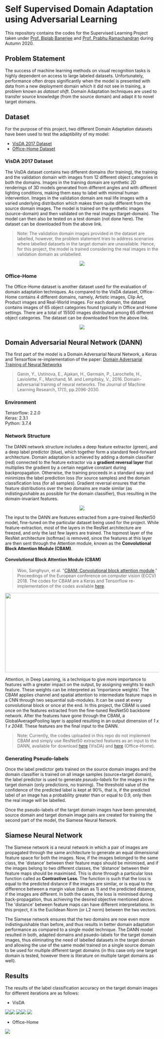 # Self Supervised Domain Adaptation using Adversarial Learning
This repository contains the codes for the Supervised Learning Project taken under [Prof. Biplab Banerjee](https://biplab-banerjee.github.io/) and [Prof. Prabhu Ramachandran](https://www.aero.iitb.ac.in/~prabhu/) during Autumn 2020. 

## Problem Statement
The success of machine learning methods on visual recognition tasks is highly dependent on access to large labeled datasets. Unfortunately, performance often drops significantly when the model is presented with data from a new deployment domain which it did not see in training, a problem known as _dataset shift_. Domain Adaptation techniques are used to transfer source knowledge (from the source domain) and adapt it to novel target domains.

## Dataset
For the purpose of this project, two different Domain Adaptation datasets have been used to test the adaptibility of my model:
* [VisDA 2017 Dataset](http://ai.bu.edu/visda-2017/)
* [Office-Home Dataset](http://hemanthdv.org/OfficeHome-Dataset/)

### VisDA 2017 Dataset
The VisDA dataset contains two different domains (for training), the training and the validation domain with images from 12 different object categories in both the domains. Images in the training domain are synthetic 2D renderings of 3D models generated from different angles and with different lighting conditions, making them easy to label with minimal human intervention. Images in the validation domain are real life images with a varied underlying distribution which makes them quite different from the source domain images. The model is trained on the synthetic images (source-domain) and then validated on the real images (target-domain). The model can then also be tested on a test domain (not done here). The dataset can be downloaded from the above link. 
> Note: The validation domain images provided in the dataset are labelled, however, the problem statement tries to address scenarios where labelled datasets in the target domain are unavailable. Hence, for this project, the model is trained considering the real images in the validation domain as unlabelled. 

<p align="center">
  <img src="http://ai.bu.edu/visda-2017/assets/images/classification-shift.png">
</p>

### Office-Home
The Office-Home dataset is another dataset used for the evaluation of domain adaptation techniques. As compared to the VisDA dataset, Office-Home contains 4 different domains, namely, Artistic images, Clip Art, Product images and Real-World images. For each domain, the dataset contains images of 65 object categories found typically in Office and Home settings. There are a total of 15500 images distributed among 65 different object categories. The dataset can be downloaded from the above link.

<p align="center">
  <img src="http://hemanthdv.github.io/profile/images/DataCollage.jpg">
</p>

## Domain Adversarial Neural Network (DANN)
The first part of the model is a Domain Adversarial Neural Network, a Keras and Tensorflow re-implementation of the paper: [Domain Adversarial Training of Neural Networks](https://arxiv.org/pdf/1505.07818.pdf)
> Ganin, Y., Ustinova, E., Ajakan, H., Germain, P., Larochelle, H., Laviolette, F., Marchand, M. and Lempitsky, V., 2016. Domain-adversarial training of neural networks. The Journal of Machine Learning Research, 17(1), pp.2096-2030.

### Environment
Tensorflow: 2.2.0
<br>Keras: 2.3.1
<br>Python: 3.7.4

### Network Structure
The DANN network structure includes a deep feature extractor (green), and a deep label predictor (blue), which together form a standard feed-forward architecture. Domain adaptation is achieved by adding a domain classifier (red) connected to the feature extractor via a **gradient reversal layer** that multiplies the gradient by a certain negative constant during backpropagation. Otherwise, the training proceeds in a standard way and minimizes the label prediction loss (for source samples) and the domain classification loss (for all samples). Gradient reversal ensures that the feature distributions over the two domains are made similar (as indistinguishable as possible for the domain classifier), thus resulting in the domain-invariant features.

<p align="center">
  <img src="https://camo.githubusercontent.com/ab629556bb61a4de74baf9004a2c0ce49669351c460da4bf209711a43f9780c9/68747470733a2f2f73312e617831782e636f6d2f323031382f30312f31322f70384b5479442e6d642e6a7067">
</p>

The input to the DANN are features extracted from a pre-trained ResNet50 model, fine-tuned on the particular dataset being used for the project. While feature-extraction, most of the layers in the ResNet architecture are freezed, and only the last few layers are trained. The topmost layer of the ResNet architecture (softmax) is removed, since the features at this layer are then sent through the Attention module, known as the **Convolutional Block Attention Module (CBAM)**.
#### Convolutional Block Attention Module (CBAM)
> Woo, Sanghyun, et al. "[CBAM: Convolutional block attention module](https://openaccess.thecvf.com/content_ECCV_2018/papers/Sanghyun_Woo_Convolutional_Block_Attention_ECCV_2018_paper.pdf)." Proceedings of the European conference on computer vision (ECCV) 2018.
> The codes for CBAM are a Keras and Tensorflow re-implementation of the codes available [here](https://github.com/luuuyi/CBAM.PyTorch).

<p align="center">
  <img height=260 width=700 src="./cbam.png">
</p>

Attention, in Deep Learning, is a technique to give more importance to features with a greater impact on the output, by assigning weights to each feature. These weights can be interpreted as 'importance weights'. The CBAM applies channel and spatial attention to intermediate feature maps in a CNN through two sequential sub-modules. It can be used at every convolutional block or once at the end. In this project, the CBAM is used once on the features extracted from the fine-tuned ResNet50 backbone network. After the features have gone through the CBAM, a GlobalAveragePooling layer is applied resulting in an output dimension of _1 x 1 x 2048_. These features are the final input to the DANN.
> Note: Currently, the codes uploaded in this repo do not implement CBAM and simply use ResNet50 extracted features as an input to the DANN, available for download [here](https://pan.baidu.com/s/1sbuDqWWzwLyB1fFIpo5BdQ) (VisDA) and [here](https://pan.baidu.com/s/1qvcWJCXVG8JkZnoM4BVoGg) (Office-Home). 

### Generating Pseudo-labels
Once the label predictor gets trained on the source domain images and the domain classifier is trained on all image samples (source+target domain), the label predictor is used to generate _pseudo-labels_ for the images in the target domain (only predictions, no training). The threshold value of the confidence of the predicted label is kept at 90%, that is, if the predicted label of an image has a probability greater than or equal to 0.9, only then the real image will be labelled.

Once the pseudo-labels of the target domain images have been generated, source domain and target domain image pairs are created for training the second part of the model, the Siamese Neural Network. 

## Siamese Neural Network
The Siamese network is a neural network in which a pair of images are propagated through the same architecture to generate an equal dimensional feature space for both the images. Now, if the images belonged to the same class, the 'distance' between their feature maps should be minimised, and if the images belong to two different classes, the 'distance' between their feature maps should be maximised. This is done through a particular loss function called as **Contrastive Loss**. The function is such that the loss is equal to the predicted distance if the images are similar, or is equal to the difference between a margin value (taken as 1) and the predicted distance, if the images are different. In both the cases, the loss is minimised during back-propagation, thus achieving the desired objective mentioned above. The 'distance' between feature maps can have different interpretations. In this project, it is the Euclidean Norm (or L2 norm) between the two vectors.

The Siamese network ensures that the two domains are now even more indistinguishable than before, and thus results in better domain adaptation performance as compared to a single model technique. The DANN model resulted in both, adapted domains and psuedo-labels for the target domain images, thus eliminating the need of labelled datasets in the target domain and allowing the use of the same model trained on a single source domain to be used for multiple different target domains (in this case only one target domain is tested, however there is literature on multiple target domains as well).

## Results
The results of the label classification accuracy on the target domain images for different iterations are as follows:
* VisDA 

<img src="./plots/accuracy_1st_iter.png"><img src="./plots/accuracy_2nd_iter.png">
<img src="./plots/accuracy_3rd_iter.png"><img src="./plots/accuracy_4th_iter.png">
<img src="./plots/accuracy_5th_iter.png">

* Office-Home
<img src="./plots/accuracy_officehome.png">



